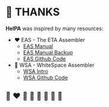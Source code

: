 # 🙏 THANKS

**HelPA** was inspired by many resources:
* ❤️ EAS - The ETA Assembler
  * [EAS Manual](http://www.miketaylor.org.uk/tech/eta/doc/easman.html)
  * [EAS Manual Backup](https://helvm.online/eta/easman.html)
  * [EAS Github Code](https://github.com/helvm/eta)
* 🤍 WSA - WhiteSpace Assembler
  * [WSA Intro](http://helvm.online/wsa/intro.html)
  * [WSA Github Code](https://github.com/helvm/wsa)

## 🌈 ❤️ 💛 💚 💙 🤍 🖤 🦄
